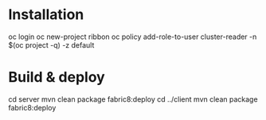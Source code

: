 # Installation
 
  oc login
  oc new-project ribbon
  oc policy add-role-to-user cluster-reader -n $(oc project -q) -z default

# Build & deploy

  cd server
  mvn clean package fabric8:deploy
  cd ../client
  mvn clean package fabric8:deploy
